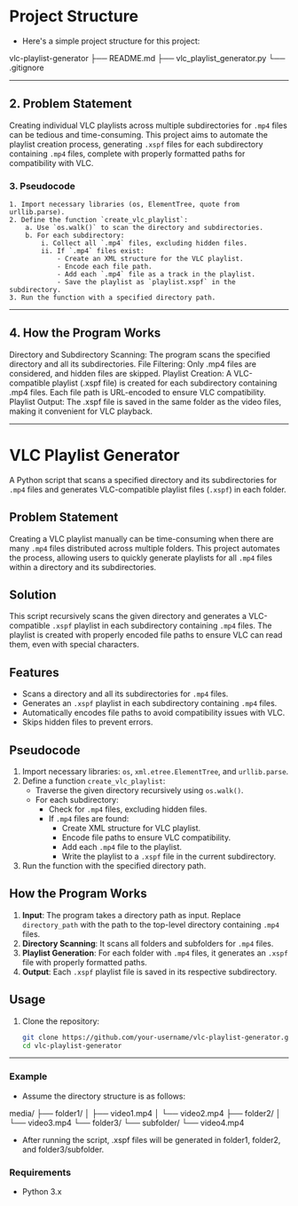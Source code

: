 # Project Structure

- Here's a simple project structure for this project:

vlc-playlist-generator
├── README.md
├── vlc_playlist_generator.py
└── .gitignore

---
## 2. Problem Statement

Creating individual VLC playlists across multiple subdirectories for `.mp4` files can be tedious and time-consuming. This project aims to automate the playlist creation process, generating `.xspf` files for each subdirectory containing `.mp4` files, complete with properly formatted paths for compatibility with VLC.

### 3. Pseudocode

```plaintext
1. Import necessary libraries (os, ElementTree, quote from urllib.parse).
2. Define the function `create_vlc_playlist`:
    a. Use `os.walk()` to scan the directory and subdirectories.
    b. For each subdirectory:
        i. Collect all `.mp4` files, excluding hidden files.
        ii. If `.mp4` files exist:
            - Create an XML structure for the VLC playlist.
            - Encode each file path.
            - Add each `.mp4` file as a track in the playlist.
            - Save the playlist as `playlist.xspf` in the subdirectory.
3. Run the function with a specified directory path.
```
---
## 4. How the Program Works
Directory and Subdirectory Scanning: The program scans the specified directory and all its subdirectories.
File Filtering: Only .mp4 files are considered, and hidden files are skipped.
Playlist Creation:
A VLC-compatible playlist (.xspf file) is created for each subdirectory containing .mp4 files.
Each file path is URL-encoded to ensure VLC compatibility.
Playlist Output: The .xspf file is saved in the same folder as the video files, making it convenient for VLC playback.

---
# VLC Playlist Generator

A Python script that scans a specified directory and its subdirectories for `.mp4` files and generates VLC-compatible playlist files (`.xspf`) in each folder.

## Problem Statement

Creating a VLC playlist manually can be time-consuming when there are many `.mp4` files distributed across multiple folders. This project automates the process, allowing users to quickly generate playlists for all `.mp4` files within a directory and its subdirectories.

## Solution

This script recursively scans the given directory and generates a VLC-compatible `.xspf` playlist in each subdirectory containing `.mp4` files. The playlist is created with properly encoded file paths to ensure VLC can read them, even with special characters.

## Features

- Scans a directory and all its subdirectories for `.mp4` files.
- Generates an `.xspf` playlist in each subdirectory containing `.mp4` files.
- Automatically encodes file paths to avoid compatibility issues with VLC.
- Skips hidden files to prevent errors.

## Pseudocode

1. Import necessary libraries: `os`, `xml.etree.ElementTree`, and `urllib.parse`.
2. Define a function `create_vlc_playlist`:
   - Traverse the given directory recursively using `os.walk()`.
   - For each subdirectory:
     - Check for `.mp4` files, excluding hidden files.
     - If `.mp4` files are found:
       - Create XML structure for VLC playlist.
       - Encode file paths to ensure VLC compatibility.
       - Add each `.mp4` file to the playlist.
       - Write the playlist to a `.xspf` file in the current subdirectory.
3. Run the function with the specified directory path.

## How the Program Works

1. **Input**: The program takes a directory path as input. Replace `directory_path` with the path to the top-level directory containing `.mp4` files.
2. **Directory Scanning**: It scans all folders and subfolders for `.mp4` files.
3. **Playlist Generation**: For each folder with `.mp4` files, it generates an `.xspf` file with properly formatted paths.
4. **Output**: Each `.xspf` playlist file is saved in its respective subdirectory.

## Usage

1. Clone the repository:
   ```bash
   git clone https://github.com/your-username/vlc-playlist-generator.git
   cd vlc-playlist-generator

---

### Example
- Assume the directory structure is as follows:


media/
├── folder1/
│   ├── video1.mp4
│   └── video2.mp4
├── folder2/
│   └── video3.mp4
└── folder3/
    └── subfolder/
        └── video4.mp4

- After running the script, .xspf files will be generated in folder1, folder2, and folder3/subfolder.


### Requirements
- Python 3.x

